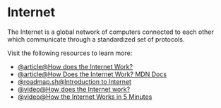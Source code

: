# Internet

The Internet is a global network of computers connected to each other which communicate through a standardized set of protocols.

Visit the following resources to learn more:

- [@article@How does the Internet Work?](https://cs.fyi/guide/how-does-internet-work)
- [@article@How Does the Internet Work? MDN Docs](https://developer.mozilla.org/en-US/docs/Learn/Common_questions/How_does_the_Internet_work)
- [@roadmap.sh@Introduction to Internet](/guides/what-is-internet)
- [@video@How does the Internet work?](https://www.youtube.com/watch?v=TNQsmPf24go)
- [@video@How the Internet Works in 5 Minutes](https://www.youtube.com/watch?v=7_LPdttKXPc)
